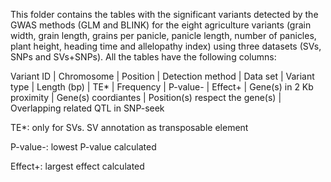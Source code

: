 This folder contains the tables with the significant variants detected by the GWAS methods (GLM and BLINK) for the eight agriculture variants (grain width, grain length, grains per panicle, panicle length, number of panicles, plant height, heading time and allelopathy index) using three datasets (SVs, SNPs and SVs+SNPs). All the tables have the following columns:

Variant ID |	Chromosome	| Position	| Detection method	| Data set	| Variant type	| Length (bp)	| TE*	| Frequency	| P-value-	| Effect+	| Gene(s) in 2 Kb proximity	| Gene(s) coordiantes	| Position(s) respect the gene(s)	| Overlapping related QTL in SNP-seek

TE*: only for SVs. SV annotation as transposable element

P-value-: lowest P-value calculated

Effect+: largest effect calculated
